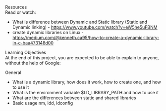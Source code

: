 Resources<br>
Read or watch:<br>

- What is difference between Dynamic and Static library (Static and Dynamic linking) - https://www.youtube.com/watch?v=eW5he5uFBNM<br>
- create dynamic libraries on Linux - https://medium.com/@kenneth.ca95/how-to-create-a-dynamic-library-in-c-baa473148d00<br>

Learning Objectives<br>
 At the end of this project, you are expected to be able to explain to anyone, without the help of Google:<br>

General<br>
- What is a dynamic library, how does it work, how to create one, and how to use it<br>
- What is the environment variable $LD_LIBRARY_PATH and how to use it<br>
- What are the differences between static and shared libraries<br>
- Basic usage nm, ldd, ldconfig<br>
